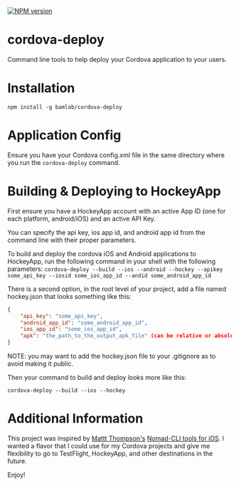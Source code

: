 [![NPM version](https://badge.fury.io/js/cordova-deploy.svg)](http://badge.fury.io/js/cordova-deploy)

cordova-deploy
==============

Command line tools to help deploy your Cordova application to your users.

Installation
============

```
npm install -g bamlab/cordova-deploy
```

Application Config
============
Ensure you have your Cordova config.xml file in the same directory where you run the `cordova-deploy` command.

Building &amp; Deploying to HockeyApp
===========
First ensure you have a HockeyApp account with an active App ID (one for each platform, android/iOS) and an active API Key.

You can specify the api key, ios app id, and android app id from the command line with their proper parameters.

To build and deploy the cordova iOS and Android applications to HockeyApp, run the following command in your shell with the following parameters:
`cordova-deploy --build --ios --android --hockey --apikey some_api_key --iosid some_ios_app_id --andid some_android_app_id`

There is a second option, in the root level of your project, add a file named hockey.json that looks something like this:

``` json
{
	"api_key": "some_api_key",
	"android_app_id": "some_android_app_id",
	"ios_app_id": "some_ios_app_id",
	"apk": "the_path_to_the_output_apk_file" (can be relative or absolute)
}
```

NOTE: you may want to add the hockey.json file to your .gitignore as to avoid making it public.

Then your command to build and deploy looks more like this:

`cordova-deploy --build --ios --hockey`

Additional Information
===========

This project was inspired by [Mattt Thompson's](https://twitter.com/mattt) [Nomad-CLI tools for iOS](http://nomad-cli.com/). I wanted a flavor that I could use for my Cordova projects and give me flexibility to go to TestFlight, HockeyApp, and other destinations in the future.

Enjoy!
